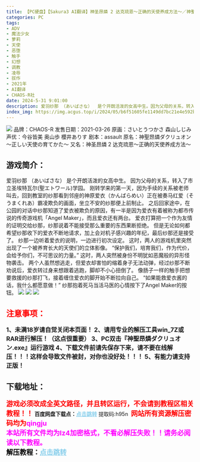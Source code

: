 ```yaml
---
title: 【PC硬盘】【Sakura3 AI翻译】神圣昂燐 2 达克琉恩～正确的天使养成方法～／神聖昂燐ダクリュオン～ 正しい天使の育てかた～
categories: PC
tags:
- ADV
- 魔法少女
- 萝莉
- 天使
- 恶堕
- 触手
- 幻想
- 调教
- 凌辱
- 拔作
- 2021年
- AI翻译
- CHAOS-R社
date: 2024-5-31 9:01:00
description: 爱羽纱那 （あいばさな）  是个开朗活泼的女高中生。因为父母的关系，转入了市立圣埃特瓦尔(聖エトワール)学园。刚转学来的第一天，因为手续的关系被老师叫去，回到教室的纱那看到邻座的神原爱衣（かんばらめい）正在被奏马红爱（そうまくれあ）霸凌欺负的画面，坐立不安的纱那便上前制止。之后回家途中，在公园的对话中纱那知道了爱衣被欺负的原因，有一半是因为爱衣有着被称为都市传说的传奇游戏机「Angel Maker」，而且爱衣还有两台。
index_img: https://img.acgus.top/i/2024/05/b6f51605fe1149dd7bc21e4e592b991f.webp
---
```

![](https://img.acgus.top/i/2024/05/b6f51605fe1149dd7bc21e4e592b991f.webp)
品牌：CHAOS-R
发售日期：2021-03-26
原画：さいとうつかさ 森山しじみ
声优：今谷皆美 奥山歩 櫻井ありす
剧本：assault
原名：神聖昂燐ダクリュオン ～正しい天使の育てかた～
又名：神圣昂燐 2 达克琉恩～正确的天使养成方法～

## 游戏简介：
爱羽纱那 （あいばさな）  是个开朗活泼的女高中生。
因为父母的关系，转入了市立圣埃特瓦尔(聖エトワール)学园。
刚转学来的第一天，因为手续的关系被老师叫去，回到教室的纱那看到邻座的神原爱衣（かんばらめい）正在被奏马红爱（そうまくれあ）霸凌欺负的画面，坐立不安的纱那便上前制止。
之后回家途中，在公园的对话中纱那知道了爱衣被欺负的原因，有一半是因为爱衣有着被称为都市传说的传奇游戏机「Angel Maker」，而且爱衣还有两台。
爱衣打算把一个作为友情的证明交给纱那，纱那说着不能接受那么重要的东西果断拒绝。
但是无论如何都希望纱那收下的爱衣不断地请求，加上会对机子感兴趣的年纪，最后纱那还是接受了。
纱那一边听着爱衣的说明，一边进行初次设定。
这时，两人的游戏机里突然出现了一个被养育长大的天使们的立体影像。
“保护我们，培育我们，作为代价，会给予你们，不可思议的力量。”
这时，两人突然被身份不明犹如恶魔般的异形怪物袭击。
两个人虽然想逃走，但爱衣却害怕的缩着身子无法动弹，经过纱那不断劝说后，爱衣转过身来想跟着逃跑，脚却不小心扭倒了。
像肠子一样的触手把想要救援的纱那打飞，接着缠住爱衣的脚开始不断拉向自己。
“如果能救爱衣酱的话，我什么都愿意做！”
纱那抱着死马当活马医的心情按下了Angel Maker的按钮。
![](https://img.acgus.top/i/2024/05/6bb8743002700bf34c4a54769ba9cd70.webp)
![](https://img.acgus.top/i/2024/05/343aca628ef7cae8dd4d1ee27b5b39cc.webp)
![](https://img.acgus.top/i/2024/05/d8b1f5d818f3d2d421684bc0c8f0400a.webp)





## <font color=#FF0000 >注意事项：</font>
<font size=3><b>1、未满18岁请自觉关闭本页面！
2、请用专业的解压工具win_7Z或RAR进行解压！（这点很重要）
3、PC双击『神聖昂燐ダクリュオン.exe』运行游戏
4、下载文件前请先保存下来，请不要在线解压！！！这样会导致文件被封，对你也没好处！！！
5、有能力请支持正版！</b></font>

## 下载地址：
<font color=#FF0000 size=4>**游戏必须改成全英文路径，并且转区运行，不会请到教程区相关教程！！**</font>
<b>百度网盘下载点：</b><a href="https://pan.baidu.com/s/1ZLuhHl_0bWfw5zwLaz0yhQ?pwd=h95n" style="color: #87CEEB;"><b>点击跳转</b></a> 提取码:h95n
<a style="padding: 0" href="https://post.qingju.org/AD/"><img style="max-width:100%" src="https://img.acgus.top/i/2024/07/478f689b8021d8d499ab43d21acf137a.gif" alt=""></a>
<b><font color=#FF0000 size=4>网站所有资源解压密码均为</b></font><b><font color=#FF00FF size=4>qingju</font><font color=#FF0000 ></font></b><br><b><font color=#FF00FF size=4>本站所有文件均为lz4加密格式，不看必解压失败！！请务必阅读以下教程。</b></font><br><b><font color=#000 size=4>解压教程：</b><a href="https://post.qingju.org/tutorial/000/" style="color: #87CEEB;"><b>点击跳转</b></a>